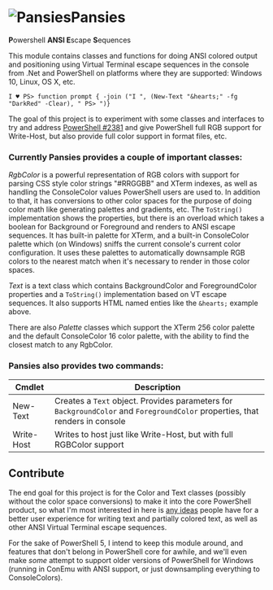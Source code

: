 # <img src="https://github.com/Jaykul/Pansies/blob/resources/Pansies_64.gif?raw=true" alt="Pansies" />Pansies

<strong>P</strong>owershell <strong>ANSI E</strong>scape <strong>S</strong>equences

This module contains classes and functions for doing ANSI colored output and positioning using Virtual Terminal escape sequences in the console from .Net and PowerShell on platforms where they are supported: Windows 10, Linux, OS X, etc.

```
I ♥ PS> function prompt { -join ("I ", (New-Text "&hearts;" -fg "DarkRed" -Clear), " PS> ")}
```

The goal of this project is to experiment with some classes and interfaces to try and address [PowerShell #2381](https://github.com/PowerShell/PowerShell/issues/2381) and give PowerShell full RGB support for Write-Host, but also provide full color support in format files, etc.

### Currently Pansies provides a couple of important classes:

*RgbColor* is a powerful representation of RGB colors with support for parsing CSS style color strings "#RRGGBB" and XTerm indexes, as well as handling the ConsoleColor values PowerShell users are used to. In addition to that, it has conversions to other color spaces for the purpose of doing color math like generating palettes and gradients, etc. The `ToString()` implementation shows the properties, but there is an overload which takes a boolean for Background or Foreground and renders to ANSI escape sequences. It has built-in palette for XTerm, and a built-in ConsoleColor palette which (on Windows) sniffs the current console's current color configuration. It uses these palettes to automatically downsample RGB colors to the nearest match when it's necessary to render in those color spaces.

*Text* is a text class which contains BackgroundColor and ForegroundColor properties and a `ToString()` implementation based on VT escape sequences.  It also supports HTML named enties like the `&hearts;` example above.

There are also *Palette* classes which support the XTerm 256 color palette and the default ConsoleColor 16 color palette, with the ability to find the closest match to any RgbColor.

### Pansies also provides two commands:

Cmdlet | Description
------ | -----------
New-Text | Creates a `Text` object. Provides parameters for `BackgroundColor` and `ForegroundColor` properties, that renders in console
Write-Host | Writes to host just like Write-Host, but with full RGBColor support

## Contribute

The end goal for this project is for the Color and Text classes (possibly without the color space conversions) to make it into the core PowerShell product, so what I'm most interested in here is [any ideas](https://github.com/PoshCode/Pansies/issues) people have for a better user experience for writing text and partially colored text, as well as other ANSI Virtual Terminal escape sequences.

For the sake of PowerShell 5, I intend to keep this module around, and features that don't belong in PowerShell core for awhile, and we'll even make _some_ attempt to support older versions of PowerShell for Windows (running in ConEmu with ANSI support, or just downsampling everything to ConsoleColors).